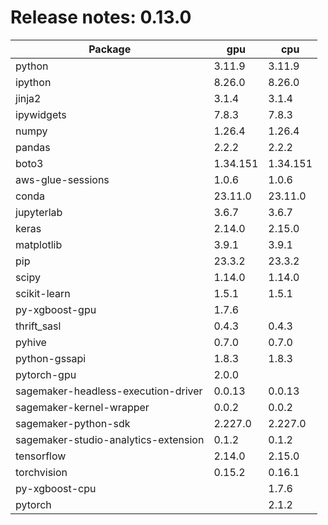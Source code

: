 # Release notes: 0.13.0

Package | gpu| cpu
---|---|---
python|3.11.9|3.11.9
ipython|8.26.0|8.26.0
jinja2|3.1.4|3.1.4
ipywidgets|7.8.3|7.8.3
numpy|1.26.4|1.26.4
pandas|2.2.2|2.2.2
boto3|1.34.151|1.34.151
aws-glue-sessions|1.0.6|1.0.6
conda|23.11.0|23.11.0
jupyterlab|3.6.7|3.6.7
keras|2.14.0|2.15.0
matplotlib|3.9.1|3.9.1
pip|23.3.2|23.3.2
scipy|1.14.0|1.14.0
scikit-learn|1.5.1|1.5.1
py-xgboost-gpu|1.7.6| 
thrift_sasl|0.4.3|0.4.3
pyhive|0.7.0|0.7.0
python-gssapi|1.8.3|1.8.3
pytorch-gpu|2.0.0| 
sagemaker-headless-execution-driver|0.0.13|0.0.13
sagemaker-kernel-wrapper|0.0.2|0.0.2
sagemaker-python-sdk|2.227.0|2.227.0
sagemaker-studio-analytics-extension|0.1.2|0.1.2
tensorflow|2.14.0|2.15.0
torchvision|0.15.2|0.16.1
py-xgboost-cpu| |1.7.6
pytorch| |2.1.2
